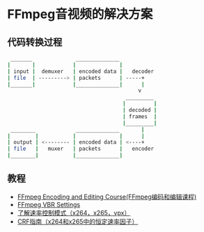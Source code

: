 # FFmpeg音视频的解决方案
##  代码转换过程 

```bash
 _______              ______________
|       |            |              |
| input |  demuxer   | encoded data |   decoder
| file  | ---------> | packets      | -----+
|_______|            |______________|      |
                                          v
                                      _________
                                     |         |
                                     | decoded |
                                     | frames  |
                                     |_________|
 ________             ______________       |
|        |           |              |      |
| output | <-------- | encoded data | <----+
| file   |   muxer   | packets      |   encoder
|________|           |______________|

```
##  教程
+   [FFmpeg Encoding and Editing Course(FFmpeg编码和编辑课程)](http://slhck.info/ffmpeg-encoding-course/#/)
+   [FFmpeg VBR Settings](http://slhck.info/video/2017/02/24/vbr-settings.html)
+   [了解速率控制模式（x264，x265，vpx）](http://slhck.info/video/2017/03/01/rate-control.html)
+   [CRF指南（x264和x265中的恒定速率因子）](http://slhck.info/video/2017/02/24/crf-guide.html)
